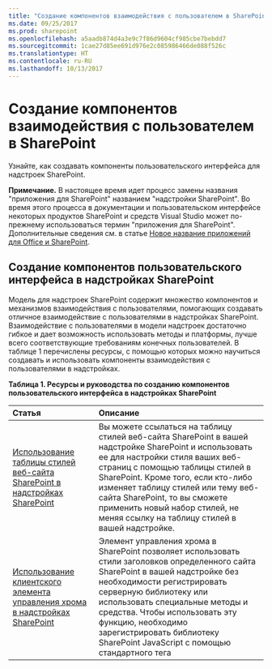 ```yaml
---
title: "Создание компонентов взаимодействия с пользователем в SharePoint"
ms.date: 09/25/2017
ms.prod: sharepoint
ms.openlocfilehash: a5aadb874d4a3e9c7f86d9604cf985cbe7bebdd7
ms.sourcegitcommit: 1cae27d85ee691d976e2c085986466de088f526c
ms.translationtype: HT
ms.contentlocale: ru-RU
ms.lasthandoff: 10/13/2017
---
```

# <a name="create-ux-components-in-sharepoint"></a>Создание компонентов взаимодействия с пользователем в SharePoint
Узнайте, как создавать компоненты пользовательского интерфейса для надстроек SharePoint.
 

 **Примечание.** В настоящее время идет процесс замены названия "приложения для SharePoint" названием "надстройки SharePoint". Во время этого процесса в документации и пользовательском интерфейсе некоторых продуктов SharePoint и средств Visual Studio может по-прежнему использоваться термин "приложения для SharePoint". Дополнительные сведения см. в статье [Новое название приложений для Office и SharePoint](new-name-for-apps-for-sharepoint.md#bk_newname).
 


## <a name="creating-ux-components-in-sharepoint-add-ins"></a>Создание компонентов пользовательского интерфейса в надстройках SharePoint
<a name="SP15CreateUX_Creating"> </a>

Модель для надстроек SharePoint содержит множество компонентов и механизмов взаимодействия с пользователями, помогающих создавать отличное взаимодействие с пользователями в надстройках SharePoint. Взаимодействие с пользователями в модели надстроек достаточно гибкое и дает возможность использовать методы и платформы, лучше всего соответствующие требованиям конечных пользователей. В таблице 1 перечислены ресурсы, с помощью которых можно научиться создавать и использовать компоненты взаимодействия с пользователями в надстройках.
 

 

**Таблица 1. Ресурсы и руководства по созданию компонентов пользовательского интерфейса в надстройках SharePoint**


|**Статья**|**Описание**|
|:-----|:-----|
| [Использование таблицы стилей веб-сайта SharePoint в надстройках SharePoint](use-a-sharepoint-website-s-style-sheet-in-sharepoint-add-ins.md)|Вы можете ссылаться на таблицу стилей веб-сайта SharePoint в вашей надстройке SharePoint и использовать ее для настройки стиля ваших веб-страниц с помощью таблицы стилей в SharePoint. Кроме того, если кто-либо изменяет таблицу стилей или тему веб-сайта SharePoint, то вы сможете применить новый набор стилей, не меняя ссылку на таблицу стилей в вашей надстройке.|
| [Использование клиентского элемента управления хрома в надстройках SharePoint](use-the-client-chrome-control-in-sharepoint-add-ins.md)|Элемент управления хрома в SharePoint позволяет использовать стили заголовков определенного сайта SharePoint в вашей надстройке без необходимости регистрировать серверную библиотеку или использовать специальные методы и средства. Чтобы использовать эту функцию, необходимо зарегистрировать библиотеку SharePoint JavaScript с помощью стандартного тега <script>. Вы можете использовать заполнитель с помощью HTML-элемента **div** и в дальнейшем настраивать этот элемент управления с использованием доступных параметров. Элемент управления наследует свой внешний вид от указанного веб-сайта SharePoint. |
| [Создание веб-частей надстроек для установки вместе с надстройкой SharePoint](create-add-in-parts-to-install-with-your-sharepoint-add-in.md)|С помощью веб-частей надстроек можно отображать пользовательский интерфейс надстройки непосредственно на хост-сайте. Веб-часть надстройки показывает содержимое надстройки с помощью **IFrame**. Пользователи могут настраивать интерфейс с помощью настраиваемых свойств, которые вы можете задавать для веб-части надстройки. Веб-страница надстройки получает значения настраиваемых свойств через параметры в строке запроса.|
| [Создание дополнительных действий для развертывания с надстройками SharePoint](create-custom-actions-to-deploy-with-sharepoint-add-ins.md)|При создании надстройки SharePoint с помощью дополнительных действий можно организовать взаимодействие со списками и лентой на хост-сайте. Когда конечные пользователи устанавливают вашу надстройку, на хост-сайте разворачивается дополнительное действие. Дополнительные действия могут открывать удаленную веб-страницу и передавать информацию с помощью строки запроса. Для надстроек доступны два типа дополнительных действий: дополнительное действие ленты и дополнительное действие ECB.|
| [Настройка представления списка в надстройках SharePoint с использованием клиентской обработки](customize-a-list-view-in-sharepoint-add-ins-using-client-side-rendering.md)|Функция отрисовки на стороне клиента предоставляет механизм, который можно использовать для создания собственного вывода для набора элементов управления, размещенных на странице SharePoint. Этот механизм позволяет использовать хорошо известные технологии, например HTML и JavaScript, для задания логики отрисовки представлений списка SharePoint. При использовании отрисовки на стороне клиента можно указывать собственные ресурсы JavaScript и размещать их в соответствии с вариантами хранения данных, доступными для ваших надстроек, например, в библиотеке документов.|
| [Настройка клиентского элемента управления, позволяющего выбирать людей, в надстройках, размещенных в SharePoint](use-the-client-side-people-picker-control-in-sharepoint-hosted-sharepoint-add-ins.md)|Узнайте, как использовать клиентский элемент управления "Выбор людей" в надстройках SharePoint. Клиентский элемент управления "Выбор людей" предоставляет пользователям возможность быстрого поиска и выбора допустимых учетных записей пользователей для людей, групп и утверждений в организации. Элемент управления выбора является элементом управления HTML и JavaScript, предоставляющим поддержку в разных браузерах.|

## <a name="next-steps-working-with-data-in-sharepoint-add-ins"></a>Дальнейшие действия: работа с данными в надстройках SharePoint
<a name="SP15CreateUX_Next"> </a>

Вы закончили разработку отличного взаимодействия с пользователями для вашей надстройки? Включите данные с помощью механизмов, доступных вам в Модель для надстроек SharePoint. Дополнительные сведения см. в разделе  [Работа с внешними данными в SharePoint](work-with-external-data-in-sharepoint.md).
 

 

## <a name="additional-resources"></a>Дополнительные ресурсы
<a name="SP15CreateUX_AddRes"> </a>


-  [Надстройки SharePoint](sharepoint-add-ins.md)
    
 
-  [Дизайн пользовательского интерфейса надстроек SharePoint](ux-design-for-sharepoint-add-ins.md)
    
 
-  [Разработка надстроек SharePoint](develop-sharepoint-add-ins.md)
    
 

